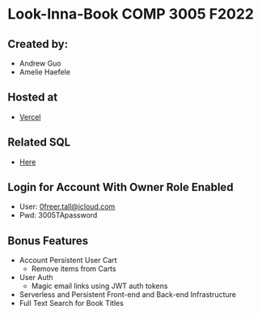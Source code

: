 # Look-Inna-Book COMP 3005 F2022

## Created by:
- Andrew Guo
- Amelie Haefele

## Hosted at
- [Vercel](https://look-inna-book.vercel.app/)

## Related SQL
- [Here](https://github.com/andGuo/look-inna-book-sql)

## Login for Account With Owner Role Enabled
- User: 0freer.tall@icloud.com
- Pwd: 3005TApassword

## Bonus Features
- Account Persistent User Cart
    - Remove items from Carts
- User Auth
    - Magic email links using JWT auth tokens
- Serverless and Persistent Front-end and Back-end Infrastructure
- Full Text Search for Book Titles
